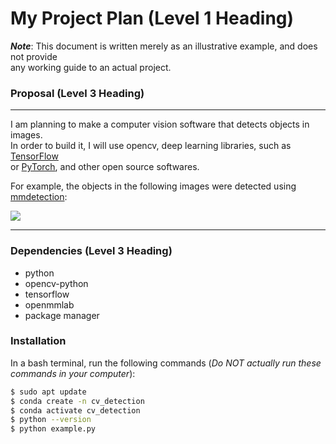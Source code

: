 # My Project Plan (Level 1 Heading)

***Note***: This document is written merely as an illustrative example, and does not provide  
any working guide to an actual project.  
### Proposal (Level 3 Heading)

---
I am planning to make a computer vision software that detects objects in images.  
In order to build it, I will use opencv, deep learning libraries, such as [TensorFlow](https://www.tensorflow.org/?hl=ko)  
or [PyTorch](https://pytorch.org/), and other open source softwares.


For example, the objects in the following images were detected using [mmdetection](https://github.com/open-mmlab/mmdetection):


![]([https://user-images.githubusercontent.com/12907710/208044554-1e8de6b5-48d8-44e4-a7b5-75076c7ebb71.png](https://user-images.githubusercontent.com/12907710/137271636-56ba1cd2-b110-4812-8221-b4c120320aa9.png))  

---

### Dependencies (Level 3 Heading)
- python
- opencv-python
- tensorflow
- openmmlab
- package manager


### Installation
In a bash terminal, run the following commands (*Do NOT actually run these commands in
your computer*):
```sh
$ sudo apt update
$ conda create -n cv_detection
$ conda activate cv_detection
$ python --version
$ python example.py
```

